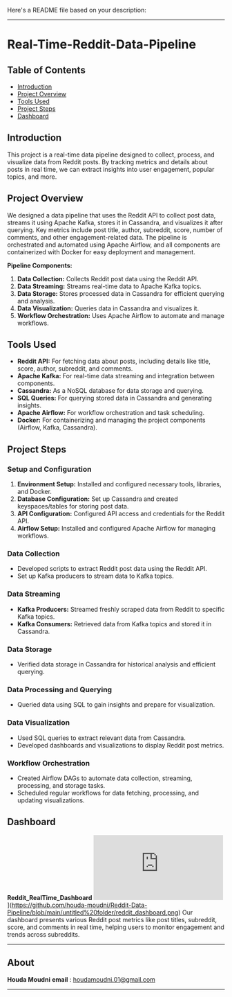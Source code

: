 Here's a README file based on your description:

---

# Real-Time-Reddit-Data-Pipeline

## Table of Contents
- [Introduction](#introduction)
- [Project Overview](#project-overview)
- [Tools Used](#tools-used)
- [Project Steps](#project-steps)
- [Dashboard](#dashboard)

## Introduction
This project is a real-time data pipeline designed to collect, process, and visualize data from Reddit posts. By tracking metrics and details about posts in real time, we can extract insights into user engagement, popular topics, and more. 

## Project Overview
We designed a data pipeline that uses the Reddit API to collect post data, streams it using Apache Kafka, stores it in Cassandra, and visualizes it after querying. Key metrics include post title, author, subreddit, score, number of comments, and other engagement-related data. The pipeline is orchestrated and automated using Apache Airflow, and all components are containerized with Docker for easy deployment and management.

**Pipeline Components:**
1. **Data Collection:** Collects Reddit post data using the Reddit API.
2. **Data Streaming:** Streams real-time data to Apache Kafka topics.
3. **Data Storage:** Stores processed data in Cassandra for efficient querying and analysis.
4. **Data Visualization:** Queries data in Cassandra and visualizes it.
5. **Workflow Orchestration:** Uses Apache Airflow to automate and manage workflows.

## Tools Used
- **Reddit API:** For fetching data about posts, including details like title, score, author, subreddit, and comments.
- **Apache Kafka:** For real-time data streaming and integration between components.
- **Cassandra:** As a NoSQL database for data storage and querying.
- **SQL Queries:** For querying stored data in Cassandra and generating insights.
- **Apache Airflow:** For workflow orchestration and task scheduling.
- **Docker:** For containerizing and managing the project components (Airflow, Kafka, Cassandra).

## Project Steps
### Setup and Configuration
1. **Environment Setup:** Installed and configured necessary tools, libraries, and Docker.
2. **Database Configuration:** Set up Cassandra and created keyspaces/tables for storing post data.
3. **API Configuration:** Configured API access and credentials for the Reddit API.
4. **Airflow Setup:** Installed and configured Apache Airflow for managing workflows.

### Data Collection
- Developed scripts to extract Reddit post data using the Reddit API.
- Set up Kafka producers to stream data to Kafka topics.

### Data Streaming
- **Kafka Producers:** Streamed freshly scraped data from Reddit to specific Kafka topics.
- **Kafka Consumers:** Retrieved data from Kafka topics and stored it in Cassandra.

### Data Storage
- Verified data storage in Cassandra for historical analysis and efficient querying.

### Data Processing and Querying
- Queried data using SQL to gain insights and prepare for visualization.
  
### Data Visualization
- Used SQL queries to extract relevant data from Cassandra.
- Developed dashboards and visualizations to display Reddit post metrics.

### Workflow Orchestration
- Created Airflow DAGs to automate data collection, streaming, processing, and storage tasks.
- Scheduled regular workflows for data fetching, processing, and updating visualizations.

## Dashboard
**Reddit_RealTime_Dashboard**
![Data Pipeline Architecture](https://github.com/houda-moudni/Reddit-Data-Pipeline/edit/main/README.md#:~:text=untitled%20folder-,reddit_dashboard,-.png)](https://github.com/houda-moudni/Reddit-Data-Pipeline/blob/main/untitled%20folder/reddit_dashboard.png)
Our dashboard presents various Reddit post metrics like post titles, subreddit, score, and comments in real time, helping users to monitor engagement and trends across subreddits.

***
## About
**Houda Moudni**
**email** : houdamoudni.01@gmail.com

---

